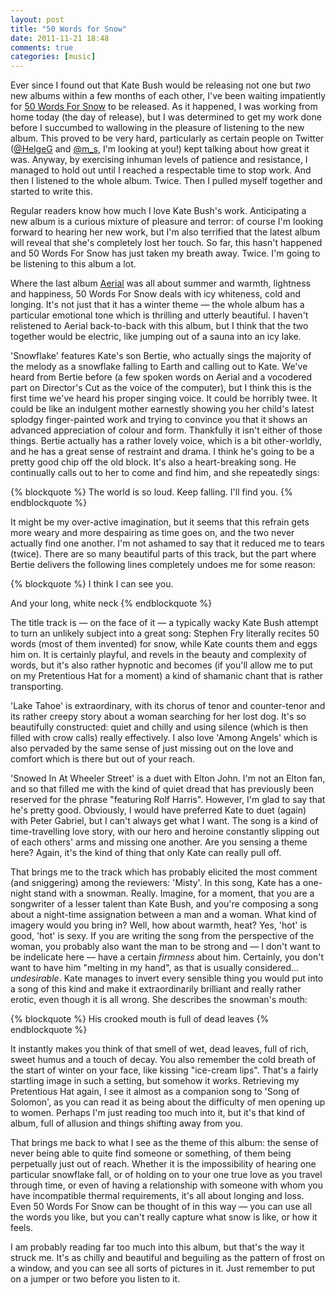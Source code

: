 ```yaml
---
layout: post
title: "50 Words for Snow"
date: 2011-11-21 18:48
comments: true
categories: [music]
---
```


Ever since I found out that Kate Bush would be releasing not one but _two_ new albums within a few months of each other, I've been waiting impatiently for [50 Words For Snow][] to be released. As it happened, I was working from home today (the day of release), but I was determined to get my work done before I succumbed to wallowing in the pleasure of listening to the new album. This proved to be very hard, particularly as certain people on Twitter ([@HelgeG][] and [@m_s][], I'm looking at you!) kept talking about how great it was. Anyway, by exercising inhuman levels of patience and resistance, I managed to hold out until I reached a respectable time to stop work. And then I listened to the whole album. Twice. Then I pulled myself together and started to write this.

Regular readers know how much I love Kate Bush's work. Anticipating a new album is a curious mixture of pleasure and terror: of course I'm looking forward to hearing her new work, but I'm also terrified that the latest album will reveal that she's completely lost her touch. So far, this hasn't happened and 50 Words For Snow has just taken my breath away. Twice. I'm going to be listening to this album a lot.

Where the last album [Aerial][] was all about summer and warmth, lightness and happiness, 50 Words For Snow deals with icy whiteness, cold and longing. It's not just that it has a winter theme &mdash; the whole album has a particular emotional tone which is thrilling and utterly beautiful. I haven't relistened to Aerial back-to-back with this album, but I think that the two together would be electric, like jumping out of a sauna into an icy lake.

'Snowflake' features Kate's son Bertie, who actually sings the majority of the melody as a snowflake falling to Earth and calling out to Kate. We've heard from Bertie before (a few spoken words on Aerial and a vocodered part on Director's Cut as the voice of the computer), but I think this is the first time we've heard his proper singing voice. It could be horribly twee. It could be like an indulgent mother earnestly showing you her child's latest splodgy finger-painted work and trying to convince you that it shows an advanced appreciation of colour and form. Thankfully it isn't either of those things. Bertie actually has a rather lovely voice, which is a bit other-worldly, and he has a great sense of restraint and drama. I think he's going to be a pretty good chip off the old block. It's also a heart-breaking song. He continually calls out to her to come and find him, and she repeatedly sings:

{% blockquote %}
The world is so loud. Keep falling. I'll find you.
{% endblockquote %}

It might be my over-active imagination, but it seems that this refrain gets more weary and more despairing as time goes on, and the two never actually find one another. I'm not ashamed to say that it reduced me to tears (twice). There are so many beautiful parts of this track, but the part where Bertie delivers the following lines completely undoes me for some reason:

{% blockquote %}
I think I can see you.

And your long, white neck
{% endblockquote %}

The title track is &mdash; on the face of it &mdash; a typically wacky Kate Bush attempt to turn an unlikely subject into a great song: Stephen Fry literally recites 50 words (most of them invented) for snow, while Kate counts them and eggs him on. It is certainly playful, and revels in the beauty and complexity of words, but it's also rather hypnotic and becomes (if you'll allow me to put on my Pretentious Hat for a moment) a kind of shamanic chant that is rather transporting.

'Lake Tahoe' is extraordinary, with its chorus of tenor and counter-tenor and its rather creepy story about a woman searching for her lost dog. It's so beautifully constructed: quiet and chilly and using silence (which is then filled with crow calls) really effectively. I also love 'Among Angels' which is also pervaded by the same sense of just missing out on the love and comfort which is there but out of your reach.

'Snowed In At Wheeler Street' is a duet with Elton John. I'm not an Elton fan, and so that filled me with the kind of quiet dread that has previously been reserved for the phrase "featuring Rolf Harris". However, I'm glad to say that he's pretty good. Obviously, I would have preferred Kate to duet (again) with Peter Gabriel, but I can't always get what I want. The song is a kind of time-travelling love story, with our hero and heroine constantly slipping out of each others' arms and missing one another. Are you sensing a theme here? Again, it's the kind of thing that only Kate can really pull off.

That brings me to the track which has probably elicited the most comment (and sniggering) among the reviewers: 'Misty'. In this song, Kate has a one-night stand with a snowman. Really. Imagine, for a moment, that you are a songwriter of a lesser talent than Kate Bush, and you're composing a song about a night-time assignation between a man and a woman. What kind of imagery would you bring in? Well, how about warmth, heat? Yes, 'hot' is good, 'hot' is sexy. If you are writing the song from the perspective of the woman, you probably also want the man to be strong and &mdash; I don't want to be indelicate here &mdash; have a certain _firmness_ about him. Certainly, you don't want to have him "melting in my hand", as that is usually considered... _undesirable_. Kate manages to invert every sensible thing you would put into a song of this kind and make it extraordinarily brilliant and really rather erotic, even though it is all wrong. She describes the snowman's mouth:

{% blockquote %}
His crooked mouth is full of dead leaves
{% endblockquote %}

It instantly makes you think of that smell of wet, dead leaves, full of rich, sweet humus and a touch of decay. You also remember the cold breath of the start of winter on your face, like kissing "ice-cream lips". That's a fairly startling image in such a setting, but somehow it works. Retrieving my Pretentious Hat again, I see it almost as a companion song to 'Song of Solomon', as you can read it as being about the difficulty of men opening up to women. Perhaps I'm just reading too much into it, but it's that kind of album, full of allusion and things shifting away from you.

That brings me back to what I see as the theme of this album: the sense of never being able to quite find someone or something, of them being perpetually just out of reach. Whether it is the impossibility of hearing one particular snowflake fall, or of holding on to your one true love as you travel through time, or even of having a relationship with someone with whom you have incompatible thermal requirements, it's all about longing and loss. Even 50 Words For Snow can be thought of in this way &mdash; you can use all the words you like, but you can't really capture what snow is like, or how it feels.

I am probably reading far too much into this album, but that's the way it struck me. It's as chilly and beautiful and beguiling as the pattern of frost on a window, and you can see all sorts of pictures in it. Just remember to put on a jumper or two before you listen to it.


[50 Words For Snow]: http://www.katebush.com/50-Words-For-Snow
[@m_s]: http://twitter.com/#!/m_s
[@HelgeG]: http://twitter.com/#!/HelgeG
[Aerial]: http://www.rousette.org.uk/blog/archives/kate-bush-aerial/

